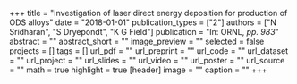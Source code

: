 +++
title = "Investigation of laser direct energy deposition for production of ODS alloys"
date = "2018-01-01"
publication_types = ["2"]
authors = ["N Sridharan", "S Dryepondt", "K G Field"]
publication = "In: ORNL, _pp. 983_"
abstract = ""
abstract_short = ""
image_preview = ""
selected = false
projects = []
tags = []
url_pdf = ""
url_preprint = ""
url_code = ""
url_dataset = ""
url_project = ""
url_slides = ""
url_video = ""
url_poster = ""
url_source = ""
math = true
highlight = true
[header]
image = ""
caption = ""
+++
